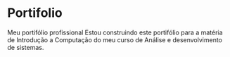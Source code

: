 # Portifolio
Meu portifólio profissional
Estou construindo este portifólio para a matéria de Introdução a Computação do meu curso de Análise e desenvolvimento de sistemas.